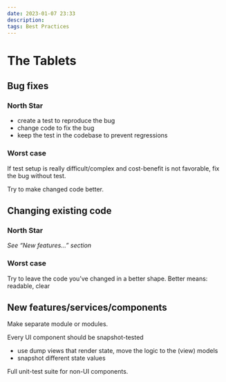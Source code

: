 ```yaml
---
date: 2023-01-07 23:33
description:
tags: Best Practices
---
```

# The Tablets

## Bug fixes

### North Star

- create a test to reproduce the bug
- change code to fix the bug
- keep the test in the codebase to prevent regressions

### Worst case

If test setup is really difficult/complex and cost-benefit is not favorable, fix the bug without test.

Try to make changed code better.

## Changing existing code

### North Star

_See “New features…” section_

### Worst case

Try to leave the code you’ve changed in a better shape.
Better means: readable, clear

## New features/services/components

Make separate module or modules.

Every UI component should be snapshot-tested
- use dump views that render state, move the logic to the (view) models
- snapshot different state values

Full unit-test suite for non-UI components.
